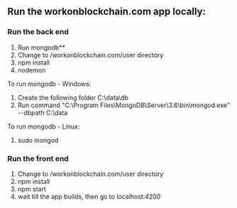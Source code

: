 
## Run the workonblockchain.com app locally:
### Run the back end

1. Run mongodb**
2. Change to /workonblockchain.com/user directory
3. npm install
4. nodemon

To run mongodb - Windows:
1. Create the following folder C:\data\db
2. Run command "C:\Program Files\MongoDB\Server\3.6\bin\mongod.exe" --dbpath C:\data

To run mongodb - Linux:
1. sudo mongod


### Run the front end

1. Change to /workonblockchain.com/user directory
2. npm install
3. npm start
4. wait till the app builds, then go to localhost:4200